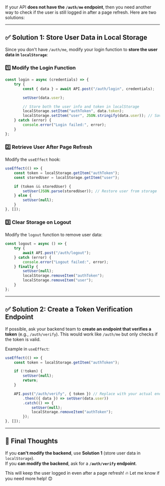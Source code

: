 If your API **does not have the `/auth/me` endpoint**, then you need another way to check if the user is still logged in after a page refresh. Here are two solutions:

---

## ✅ **Solution 1: Store User Data in Local Storage**

Since you don't have `/auth/me`, modify your login function to **store the user data in `localStorage`**:

### **1️⃣ Modify the Login Function**

```javascript
const login = async (credentials) => {
    try {
        const { data } = await API.post("/auth/login", credentials);

        setUser(data.user);

        // Store both the user info and token in localStorage
        localStorage.setItem("authToken", data.token);
        localStorage.setItem("user", JSON.stringify(data.user)); // Save user data
    } catch (error) {
        console.error("Login failed:", error);
    }
};
```

### **2️⃣ Retrieve User After Page Refresh**

Modify the `useEffect` hook:

```javascript
useEffect(() => {
    const token = localStorage.getItem("authToken");
    const storedUser = localStorage.getItem("user");

    if (token && storedUser) {
        setUser(JSON.parse(storedUser)); // Restore user from storage
    } else {
        setUser(null);
    }
}, []);
```

### **3️⃣ Clear Storage on Logout**

Modify the `logout` function to remove user data:

```javascript
const logout = async () => {
    try {
        await API.post("/auth/logout");
    } catch (error) {
        console.error("Logout failed:", error);
    } finally {
        setUser(null);
        localStorage.removeItem("authToken");
        localStorage.removeItem("user");
    }
};
```

---

## ✅ **Solution 2: Create a Token Verification Endpoint**

If possible, ask your backend team to **create an endpoint that verifies a token** (e.g., `/auth/verify`). This would work like `/auth/me` but only checks if the token is valid.

Example in `useEffect`:

```javascript
useEffect(() => {
    const token = localStorage.getItem("authToken");

    if (!token) {
        setUser(null);
        return;
    }

    API.post("/auth/verify", { token }) // Replace with your actual endpoint
        .then(({ data }) => setUser(data.user))
        .catch(() => {
            setUser(null);
            localStorage.removeItem("authToken");
        });
}, []);
```

---

## 🚀 **Final Thoughts**

If you **can't modify the backend**, use **Solution 1** (store user data in `localStorage`).  
If you **can modify the backend**, ask for a **`/auth/verify` endpoint**.

This will keep the user logged in even after a page refresh! 🔥 Let me know if you need more help! 😊
